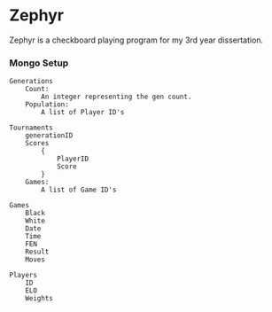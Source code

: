 # Zephyr

Zephyr is a checkboard playing program for my 3rd year dissertation.

### Mongo Setup

    Generations
        Count:
            An integer representing the gen count.
        Population:
            A list of Player ID's

    Tournaments
        generationID
        Scores
            {
                PlayerID
                Score
            }
        Games:
            A list of Game ID's

    Games
        Black
        White
        Date
        Time
        FEN
        Result
        Moves

    Players
        ID
        ELO
        Weights
